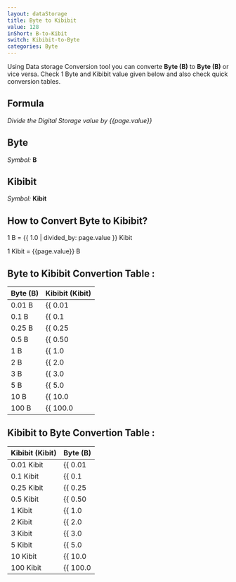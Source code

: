 ```yaml
---
layout: dataStorage
title: Byte to Kibibit
value: 128
inShort: B-to-Kibit
switch: Kibibit-to-Byte
categories: Byte
---
```


Using Data storage Conversion tool you can converte **Byte (B)** to **Byte (B)** or vice versa. Check 1 Byte and Kibibit value given below and also check quick conversion tables.

## Formula
*Divide the Digital Storage value by {{page.value}}*

## Byte
*Symbol:* **B**

## Kibibit
*Symbol:* **Kibit**

## How to Convert Byte to Kibibit?

1 B = {{ 1.0 | divided_by: page.value }} Kibit

1 Kibit = {{page.value}} B


## Byte to Kibibit Convertion Table :

| Byte (B) | Kibibit (Kibit) |
| ---- | ---- |
| 0.01 B | {{ 0.01 | divided_by: page.value }} Kibit |
| 0.1 B | {{ 0.1 | divided_by: page.value }} Kibit |
| 0.25 B | {{ 0.25 | divided_by: page.value }} Kibit |
| 0.5 B | {{ 0.50 | divided_by: page.value }} Kibit |
| 1 B | {{ 1.0 | divided_by: page.value }} Kibit |
| 2 B | {{ 2.0 | divided_by: page.value }} Kibit |
| 3 B | {{ 3.0 | divided_by: page.value }} Kibit |
| 5 B | {{ 5.0 | divided_by: page.value }} Kibit |
| 10 B | {{ 10.0 | divided_by: page.value }} Kibit |
| 100 B | {{ 100.0 | divided_by: page.value }} Kibit |

## Kibibit to Byte Convertion Table :

| Kibibit (Kibit) | Byte (B) |
| ---- | ---- |
| 0.01 Kibit | {{ 0.01 | times: page.value }} B |
| 0.1 Kibit | {{ 0.1 | times: page.value }} B |
| 0.25 Kibit | {{ 0.25 | times: page.value }} B |
| 0.5 Kibit | {{ 0.50 | times: page.value }} B |
| 1 Kibit | {{ 1.0 | times: page.value }} B |
| 2 Kibit | {{ 2.0 | times: page.value }} B |
| 3 Kibit | {{ 3.0 | times: page.value }} B |
| 5 Kibit | {{ 5.0 | times: page.value }} B |
| 10 Kibit | {{ 10.0 | times: page.value }} B |
| 100 Kibit | {{ 100.0 | times: page.value }} B |


<script>
document.getElementById('selectInput')[1].selected = true
document.getElementById('selectOutput')[3].selected = true
</script>
